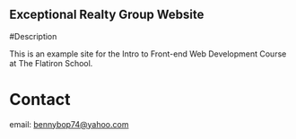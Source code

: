 Exceptional Realty Group Website
---

#Description

This is an example site for the Intro to Front-end Web Development Course at The Flatiron School.

# Contact

email: bennybop74@yahoo.com
